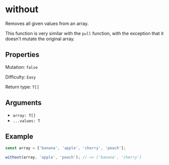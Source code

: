 # without

Removes all given values from an array.

This function is very similar with the `pull` function, with the exception that it doesn't mutate the original array.

## Properties

Mutation: `false`

Difficulty: `Easy`

Return type: `T[]`

## Arguments

- `array: T[]`
- `...values: T`

## Example

```typescript
const array = ['banana', 'apple', 'cherry', 'peach'];

without(array, 'apple', 'peach'); // => ['banana', 'cherry']
```
